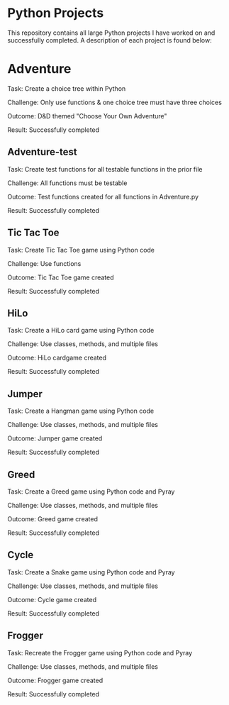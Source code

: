 # Python Projects
This repository contains all large Python projects I have worked on and successfully completed. A description of each project is found below:

# Adventure
Task: Create a choice tree within Python

Challenge: Only use functions & one choice tree must have three choices

Outcome: D&D themed "Choose Your Own Adventure"

Result: Successfully completed

## Adventure-test
Task: Create test functions for all testable functions in the prior file

Challenge: All functions must be testable

Outcome: Test functions created for all functions in Adventure.py

Result: Successfully completed

## Tic Tac Toe
Task: Create Tic Tac Toe game using Python code

Challenge: Use functions

Outcome: Tic Tac Toe game created

Result: Successfully completed

## HiLo
Task: Create a HiLo card game using Python code

Challenge: Use classes, methods, and multiple files

Outcome: HiLo cardgame created

Result: Successfully completed

## Jumper
Task: Create a Hangman game using Python code

Challenge: Use classes, methods, and multiple files

Outcome: Jumper game created

Result: Successfully completed

## Greed
Task: Create a Greed game using Python code and Pyray

Challenge: Use classes, methods, and multiple files

Outcome: Greed game created

Result: Successfully completed

## Cycle
Task: Create a Snake game using Python code and Pyray

Challenge: Use classes, methods, and multiple files

Outcome: Cycle game created

Result: Successfully completed

## Frogger
Task: Recreate the Frogger game using Python code and Pyray

Challenge: Use classes, methods, and multiple files

Outcome: Frogger game created

Result: Successfully completed
